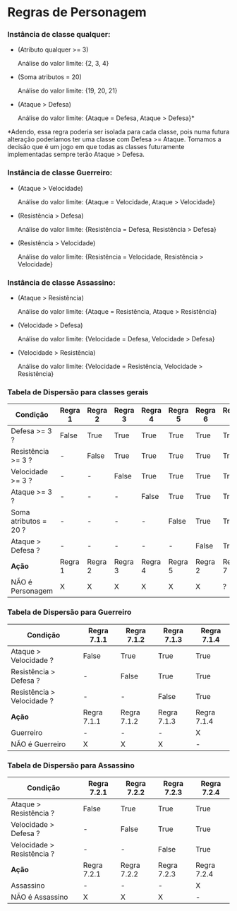 # Regras de Personagem

### Instância de classe qualquer:

- (Atributo qualquer >= 3)
    
    Análise do valor limite: {2, 3, 4}


- (Soma atributos = 20)

    Análise do valor limite: {19, 20, 21}


- (Ataque > Defesa)

    Análise do valor limite: {Ataque = Defesa, Ataque > Defesa}*

*Adendo,
essa regra poderia ser isolada para cada classe, pois numa futura alteração poderíamos ter uma classe com Defesa >= Ataque. Tomamos a decisão que é um jogo em que todas as classes futuramente implementadas sempre terão Ataque > Defesa.

### Instância de classe Guerreiro:

- (Ataque > Velocidade)

    Análise do valor limite: {Ataque = Velocidade, Ataque > Velocidade}


- (Resistência > Defesa)

    Análise do valor limite: {Resistência = Defesa, Resistência > Defesa}


- (Resistência > Velocidade)

    Análise do valor limite: {Resistência = Velocidade, Resistência > Velocidade}

### Instância de classe Assassino:

- (Ataque > Resistência)

  Análise do valor limite: {Ataque = Resistência, Ataque > Resistência}


- (Velocidade > Defesa)

  Análise do valor limite: {Velocidade = Defesa, Velocidade > Defesa}


- (Velocidade > Resistência)

  Análise do valor limite: {Velocidade = Resistência, Velocidade > Resistência}




### Tabela de Dispersão para classes gerais

| **Condição**          | Regra 1 | Regra 2 | Regra 3 | Regra 4 | Regra 5 | Regra 6 | Regra 7 |
|-----------------------|---------|---------|---------|---------|---------|---------|---------|
| Defesa >= 3 ?         | False   | True    | True    | True    | True    | True    | True    |
| Resistência >= 3 ?    | -       | False   | True    | True    | True    | True    | True    |
| Velocidade >= 3 ?     | -       | -       | False   | True    | True    | True    | True    |
| Ataque >= 3 ?         | -       | -       | -       | False   | True    | True    | True    |
| Soma atributos = 20 ? | -       | -       | -       | -       | False   | True    | True    |
| Ataque > Defesa ?     | -       | -       | -       | -       | -       | False   | True    |
| **Ação**              | Regra 1 | Regra 2 | Regra 3 | Regra 4 | Regra 5 | Regra 2 | Regra 7 |
| NÃO é Personagem      | X       | X       | X       | X       | X       | X       | ?       |


### Tabela de Dispersão para Guerreiro

| **Condição**               | Regra 7.1.1 | Regra 7.1.2 | Regra 7.1.3 | Regra 7.1.4 |
|----------------------------|-------------|-------------|-------------|-------------|
| Ataque > Velocidade ?      | False       | True        | True        | True        |
| Resistência > Defesa ?     | -           | False       | True        | True        |
| Resistência > Velocidade ? | -           | -           | False       | True        |
| **Ação**                   | Regra 7.1.1 | Regra 7.1.2 | Regra 7.1.3 | Regra 7.1.4 |
| Guerreiro                  | -           | -           | -           | X           |
| NÃO é Guerreiro            | X           | X           | X           | -           |


### Tabela de Dispersão para Assassino

| **Condição**               | Regra 7.2.1 | Regra 7.2.2 | Regra 7.2.3 | Regra 7.2.4 |
|----------------------------|-------------|-------------|-------------|-------------|
| Ataque > Resistência ?     | False       | True        | True        | True        |
| Velocidade > Defesa ?      | -           | False       | True        | True        |
| Velocidade > Resistência ? | -           | -           | False       | True        |
| **Ação**                   | Regra 7.2.1 | Regra 7.2.2 | Regra 7.2.3 | Regra 7.2.4 |
| Assassino                  | -           | -           | -           | X           |
| NÃO é Assassino            | X           | X           | X           | -           |